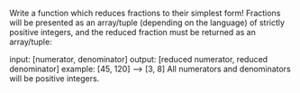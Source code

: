 Write a function which reduces fractions to their simplest form! Fractions will be presented as an array/tuple (depending on the language) of strictly positive integers, and the reduced fraction must be returned as an array/tuple:

input: [numerator, denominator]
output: [reduced numerator, reduced denominator]
example: [45, 120] --> [3, 8]
All numerators and denominators will be positive integers.
